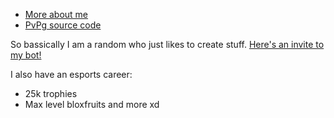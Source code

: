 * [More about me](https://ammo.lol/matthew)
* [PvPg source code](https://puvg.github.io/pvpg.css)

So bassically I am a random who just likes to create stuff.
[Here's an invite to my bot!](https://discord.com/oauth2/authorize?client_id=1237451263751229590)

I also have an esports career:
* 25k trophies
* Max level bloxfruits
and more xd
